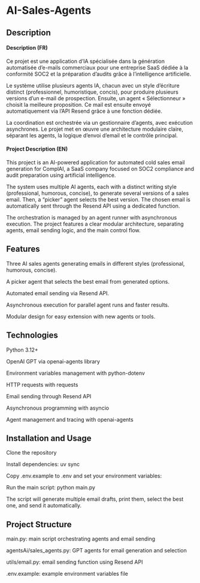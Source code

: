 # AI-Sales-Agents
## Description 

#### Description (FR)
Ce projet est une application d’IA spécialisée dans la génération automatisée d’e-mails commerciaux pour une entreprise SaaS dédiée à la conformité SOC2 et la préparation d’audits grâce à l’intelligence artificielle.

Le système utilise plusieurs agents IA, chacun avec un style d’écriture distinct (professionnel, humoristique, concis), pour produire plusieurs versions d’un e-mail de prospection. Ensuite, un agent « Sélectionneur » choisit la meilleure proposition. Ce mail est ensuite envoyé automatiquement via l’API Resend grâce à une fonction dédiée.

La coordination est orchestrée via un gestionnaire d’agents, avec exécution asynchrones. Le projet met en œuvre une architecture modulaire claire, séparant les agents, la logique d’envoi d’email et le contrôle principal.

#### Project Description (EN)
This project is an AI-powered application for automated cold sales email generation for ComplAI, a SaaS company focused on SOC2 compliance and audit preparation using artificial intelligence.

The system uses multiple AI agents, each with a distinct writing style (professional, humorous, concise), to generate several versions of a sales email. Then, a “picker” agent selects the best version. The chosen email is automatically sent through the Resend API using a dedicated function.

The orchestration is managed by an agent runner with asynchronous execution. The project features a clear modular architecture, separating agents, email sending logic, and the main control flow.

## Features
Three AI sales agents generating emails in different styles (professional, humorous, concise).

A picker agent that selects the best email from generated options.

Automated email sending via Resend API.

Asynchronous execution for parallel agent runs and faster results.

Modular design for easy extension with new agents or tools.

## Technologies
Python 3.12+

OpenAI GPT via openai-agents library

Environment variables management with python-dotenv

HTTP requests with requests

Email sending through Resend API

Asynchronous programming with asyncio

Agent management and tracing with openai-agents

## Installation and Usage

Clone the repository

Install dependencies: uv sync

Copy .env.example to .env and set your environment variables:

Run the main script: python main.py

The script will generate multiple email drafts, print them, select the best one, and send it automatically.

## Project Structure
main.py: main script orchestrating agents and email sending

agentsAi/sales_agents.py: GPT agents for email generation and selection

utils/email.py: email sending function using Resend API

.env.example: example environment variables file
